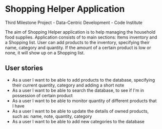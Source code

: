 # Shopping Helper Application

Third Milestone Project - Data-Centric Development - Code Institute

The aim of Shopping Helper application is to help managing the household food supplies. Application consists of to main sections: Items inventory and a Shopping list. User can add products to the inventory, specifying their name, category and quantity. If the amount of a certain product is low or none, it will show up on a Shopping list.

## User stories

* As a user I want to be able to add products to the database, specifying their current quantity, category and adding a short note
* As a user I want to be able to search the database, to see if I'm in possession of certain product
* As a user I want to be able to monitor quantity of different products that I have
* As a user I want to be able to update the details of owned products, such as: name, note, quantity, category
* As a user I want to be able to add new categories to the database
